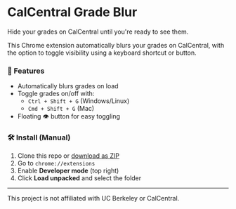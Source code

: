 # CalCentral Grade Blur

Hide your grades on CalCentral until you're ready to see them.

This Chrome extension automatically blurs your grades on CalCentral, with the option to toggle visibility using a keyboard shortcut or button.

### 🔐 Features
- Automatically blurs grades on load
- Toggle grades on/off with:
  - `Ctrl + Shift + G` (Windows/Linux)
  - `Cmd + Shift + G` (Mac)
- Floating 👁 button for easy toggling

### 🛠 Install (Manual)
1. Clone this repo or [download as ZIP](https://github.com/YashDThapliyal/CalCentralGradeHider/archive/refs/heads/main.zip)
2. Go to `chrome://extensions`
3. Enable **Developer mode** (top right)
4. Click **Load unpacked** and select the folder

---

This project is not affiliated with UC Berkeley or CalCentral.

